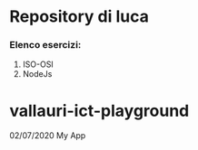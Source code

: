 # Repository di luca
### Elenco esercizi:
1. ISO-OSI
2. NodeJs 

# vallauri-ict-playground
02/07/2020 My App